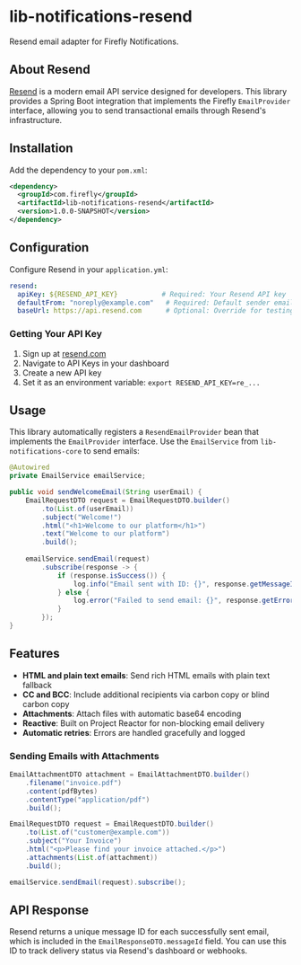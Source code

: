 # lib-notifications-resend

Resend email adapter for Firefly Notifications.

## About Resend

[Resend](https://resend.com) is a modern email API service designed for developers. This library provides a Spring Boot integration that implements the Firefly `EmailProvider` interface, allowing you to send transactional emails through Resend's infrastructure.

## Installation

Add the dependency to your `pom.xml`:

```xml path=null start=null
<dependency>
  <groupId>com.firefly</groupId>
  <artifactId>lib-notifications-resend</artifactId>
  <version>1.0.0-SNAPSHOT</version>
</dependency>
```

## Configuration

Configure Resend in your `application.yml`:

```yaml path=null start=null
resend:
  apiKey: ${RESEND_API_KEY}           # Required: Your Resend API key
  defaultFrom: "noreply@example.com"   # Required: Default sender email address
  baseUrl: https://api.resend.com      # Optional: Override for testing (defaults to https://api.resend.com)
```

### Getting Your API Key

1. Sign up at [resend.com](https://resend.com)
2. Navigate to API Keys in your dashboard
3. Create a new API key
4. Set it as an environment variable: `export RESEND_API_KEY=re_...`

## Usage

This library automatically registers a `ResendEmailProvider` bean that implements the `EmailProvider` interface. Use the `EmailService` from `lib-notifications-core` to send emails:

```java path=null start=null
@Autowired
private EmailService emailService;

public void sendWelcomeEmail(String userEmail) {
    EmailRequestDTO request = EmailRequestDTO.builder()
        .to(List.of(userEmail))
        .subject("Welcome!")
        .html("<h1>Welcome to our platform</h1>")
        .text("Welcome to our platform")
        .build();
    
    emailService.sendEmail(request)
        .subscribe(response -> {
            if (response.isSuccess()) {
                log.info("Email sent with ID: {}", response.getMessageId());
            } else {
                log.error("Failed to send email: {}", response.getError());
            }
        });
}
```

## Features

- **HTML and plain text emails**: Send rich HTML emails with plain text fallback
- **CC and BCC**: Include additional recipients via carbon copy or blind carbon copy
- **Attachments**: Attach files with automatic base64 encoding
- **Reactive**: Built on Project Reactor for non-blocking email delivery
- **Automatic retries**: Errors are handled gracefully and logged

### Sending Emails with Attachments

```java path=null start=null
EmailAttachmentDTO attachment = EmailAttachmentDTO.builder()
    .filename("invoice.pdf")
    .content(pdfBytes)
    .contentType("application/pdf")
    .build();

EmailRequestDTO request = EmailRequestDTO.builder()
    .to(List.of("customer@example.com"))
    .subject("Your Invoice")
    .html("<p>Please find your invoice attached.</p>")
    .attachments(List.of(attachment))
    .build();

emailService.sendEmail(request).subscribe();
```

## API Response

Resend returns a unique message ID for each successfully sent email, which is included in the `EmailResponseDTO.messageId` field. You can use this ID to track delivery status via Resend's dashboard or webhooks.
